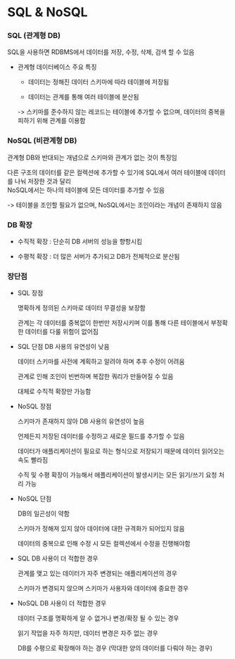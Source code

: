 # SQL & NoSQL

### SQL (관계형 DB)

SQL을 사용하면 RDBMS에서 데이터를 저장, 수정, 삭제, 검색 할 수 있음

* 관계형 데이터베이스 주요 특징

    * 데이터는 정해진 데이터 스키마에 따라 테이블에 저장됨

    * 데이터는 관계를 통해 여러 테이블에 분산됨

    -> 스키마를 준수하지 않는 레코드는 테이블에 추가할 수 없으며, 데이터의 중복을 피하기 위해 관계를 이용함

### NoSQL (비관계형 DB)

관계형 DB와 반대되는 개념으로 스키마와 관계가 없는 것이 특징임

다른 구조의 데이터를 같은 컬렉션에 추가할 수 있기에 SQL에서 여러 테이블에 데이터를 나눠 저장한 것과 달리\
NoSQL에서는 하나의 테이블에 모든 데이터를 추가할 수 있음

-> 테이블을 조인할 필요가 없으며, NoSQL에서는 조인이라는 개념이 존재하지 않음

### DB 확장

* 수직적 확장 : 단순히 DB 서버의 성능을 향항시킴

* 수평적 확장 : 더 많은 서버가 추가되고 DB가 전체적으로 분산됨

### 장단점

* SQL 장점

    명확하게 정의된 스키마로 데이터 무결성을 보장함

    관계는 각 데이터를 중복없이 한번만 저장시키며 이를 통해 다른 테이블에서 부정확한 데이터를 다룰 위험이 없어짐

* SQL 단점
    DB 사용의 유연성이 낮음
    
    데이터 스키마를 사전에 계획하고 알려야 하며 추후 수정이 어려움

    관계로 인해 조인이 빈번하며 복잡한 쿼리가 만들어질 수 있음
    
    대체로 수직적 확장만 가능함

* NoSQL 장점

    스키마가 존재하지 않아 DB 사용의 유연성이 높음
    
    언제든지 저장된 데이터를 수정하고 새로운 필드를 추가할 수 있음

    데이터가 애플리케이션이 필요로 하는 형식으로 저장되기 때문에 데이터 읽어오는 속도 빨라짐

    수직 및 수평 확장이 가능해서 애플리케이션이 발생시키는 모든 읽기/쓰기 요청 처리 가능

* NoSQL 단점

    DB의 일곤성이 약함

    스키마가 정해져 있지 않아 데이터에 대한 규격화가 되어있지 않음

    데이터의 중복으로 인해 수정 시 모든 컬렉션에서 수정을 진행해야함


* SQL DB 사용이 더 적합한 경우

    관계를 맺고 있는 데이터가 자주 변경되는 애플리케이션의 경우

    스키마가 변경되지 않으며 스키마가 사용자와 데이터에 중요한 경우

* NoSQL DB 사용이 더 적합한 경우

    데이터 구조를 명확하게 알 수 없거나 변경/확장 될 수 있는 경우

    읽기 작업을 자주 하지만, 데이터 변경은 자주 없는 경우

    DB를 수평으로 확장해야 하는 경우 (막대한 양의 데이터를 다뤄야 하는 경우)